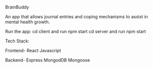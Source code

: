 BrainBuddy

An app that allows journal entries and coping mechanisms to assist in mental health growth.

Run the app:
cd client and run npm start
cd server and run npm start

Tech Stack:

Frontend-
React
Javascript

Backend-
Express
MongodDB
Mongoose
